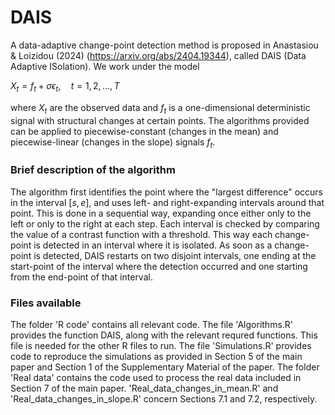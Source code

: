 # DAIS

A data-adaptive change-point detection method is proposed in Anastasiou & Loizidou (2024) (https://arxiv.org/abs/2404.19344), called DAIS (Data Adaptive ISolation). We work under the model

$X_t = f_t + \sigma \epsilon_t, \quad t = 1, 2, \ldots, T$

where $X_t$ are the observed data and $f_t$ is a one-dimensional deterministic signal with structural changes at certain points. The algorithms provided can be applied to piecewise-constant (changes in the mean) and piecewise-linear (changes in the slope) signals $f_t$. 

### Brief description of the algorithm
The algorithm first identifies the point where the "largest difference" occurs in the interval $[s,e]$, and uses left- and right-expanding intervals around that point. This is done in a sequential way, expanding once either only to the left or only to the right at each step. Each interval is checked by comparing the value of a contrast function with a threshold. This way each change-point is detected in an interval where it is isolated. As soon as a change-point is detected, DAIS restarts on two disjoint intervals, one ending at the start-point of the interval where the detection occurred and one starting from the end-point of that interval.

### Files available
The folder 'R code' contains all relevant code. The file 'Algorithms.R' provides the function DAIS, along with the relevant requred functions. This file is needed for the other R files to run. The file 'Simulations.R' provides code to reproduce the simulations as provided in Section 5 of the main paper and Section 1 of the Supplementary Material of the paper. The folder 'Real data' contains the code used to process the real data included in Section 7 of the main paper. 'Real_data_changes_in_mean.R' and 'Real_data_changes_in_slope.R' concern Sections 7.1 and 7.2, respectively.

